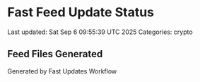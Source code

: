# Fast Feed Update Status
Last updated: Sat Sep  6 09:55:39 UTC 2025
Categories: crypto

## Feed Files Generated

Generated by Fast Updates Workflow
